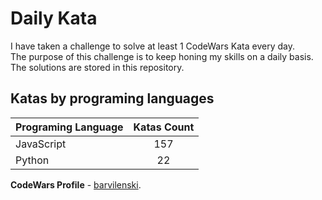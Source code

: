 # Daily Kata

I have taken a challenge to solve at least 1 CodeWars Kata every day.  
The purpose of this challenge is to keep honing my skills on a daily basis.  
The solutions are stored in this repository.

## Katas by programing languages

| Programing Language | Katas Count |
| ------------------- | :---------: |
| JavaScript          |         157 |
| Python              |          22 |


**CodeWars Profile** - [barvilenski](https://www.codewars.com/users/vbarv24).
